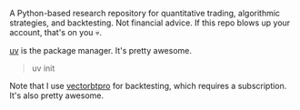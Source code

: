 A Python-based research repository for quantitative trading, algorithmic
strategies, and backtesting. Not financial advice. If this repo blows up your
account, that's on you :skull:.

[uv](https://docs.astral.sh/uv/) is the package manager. It's pretty awesome.

> uv init

Note that I use [vectorbtpro](https://vectorbt.pro/) for backtesting, which
requires a subscription. It's also pretty awesome.